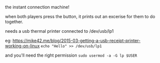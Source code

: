 the instant connection machine!

when both players press the button, it prints out an excerise for them to do together.


needs a usb thermal printer connected to /dev/usb/lp1  

eg:
https://mike42.me/blog/2015-03-getting-a-usb-receipt-printer-working-on-linux
`echo "Hello" >> /dev/usb/lp1`

and you'll need the right permission
`sudo usermod -a -G lp $USER`